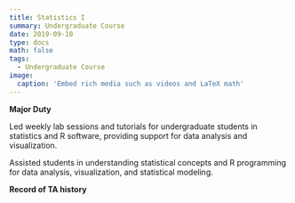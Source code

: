 ```yaml
---
title: Statistics I
summary: Undergraduate Course
date: 2019-09-10
type: docs
math: false
tags:
  - Undergraduate Course
image:
  caption: 'Embed rich media such as videos and LaTeX math'
---
```



**Major Duty**


Led weekly lab sessions and tutorials for undergraduate students in statistics and R software, providing support for data analysis and visualization. 

Assisted students in understanding statistical concepts and R programming for data analysis, visualization, and statistical modeling.

**Record of TA history** 

